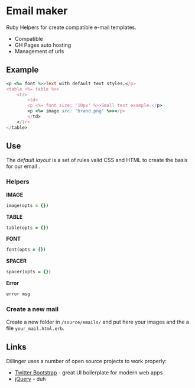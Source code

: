 Email maker
================================

Ruby Helpers for create compatible e-mail templates.

  - Compatible
  - GH Pages auto hosting
  - Management of urls

Example
---------------------------------

```ruby
<p <%= font %>>Text with default text styles.</p>
<table <%= table %>>
    <tr>
        <td>
        <p <%= font size: '10px' %>>Small text example.</p>
        <p <%= image src: 'brand.png' %>></p>
        </td>
    </tr>
</table>
```

Use
---------------------------------

The *default layout* is a set of rules valid CSS and HTML to create the basis for our email .

### Helpers

**IMAGE**
```ruby
image(opts = {})
```

**TABLE**
```ruby
table(opts = {})
```

**FONT**
```ruby
font(opts = {})
```

**SPACER**
```ruby
spacer(opts = {})
```

**Error**
```ruby
error msg
```

### Create a new mail

Create a new folder in `/source/emails/` and put here your images and the a file `your_mail.html.erb`.


Links
---------------------------------

Dillinger uses a number of open source projects to work properly:

* [Twitter Bootstrap] - great UI boilerplate for modern web apps
* [jQuery] - duh

[Twitter Bootstrap]:http://twitter.github.com/bootstrap/
[jQuery]:http://jquery.com
